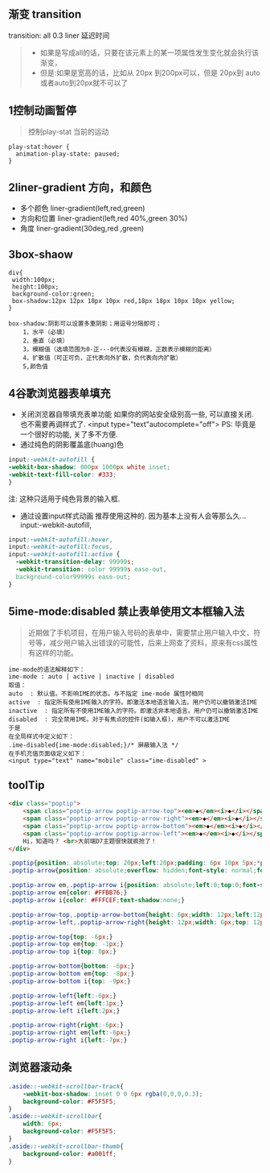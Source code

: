 ## 渐变 transition
transition: all 0.3 liner 延迟时间
> - 如果是写成all的话，只要在该元素上的某一项属性发生变化就会执行该渐变，
> - 但是:如果是宽高的话，比如从 20px 到200px可以，但是 20px到 auto 或者auto到20px就不可以了



## 1控制动画暂停
> 控制play-stat 当前的运动
```
play-stat:hover {
  animation-play-state: paused;
}    
```
## 2liner-gradient 方向，和颜色
- 多个颜色 liner-gradient(left,red,green)
- 方向和位置 liner-gradient(left,red 40%,green 30%)
- 角度 liner-gradient(30deg,red ,green)

## 3box-shaow
````
div{ 
 width:100px; 
 height:100px;
 background-color:green;
 box-shadow:12px 12px 10px 10px red,18px 18px 10px 10px yellow;
} 

box-shadow:阴影可以设置多重阴影；用逗号分隔即可；
    1，水平（必填）
    2，垂直（必填）
    3，模糊值（选填范围为0-正---0代表没有模糊，正数表示模糊的距离）
    4，扩散值（可正可负，正代表向外扩散，负代表向内扩散）
    5,颜色值
````
## 4谷歌浏览器表单填充
- 关闭浏览器自带填充表单功能
如果你的网站安全级别高一些, 可以直接关闭. 也不需要再调样式了.
<input type="text"autocomplete="off">
PS: 毕竟是一个很好的功能, 关了多不方便.
- 通过纯色的阴影覆盖底(huang)色
```css
input:-webkit-autofill { 
-webkit-box-shadow: 000px 1000px white inset; 
-webkit-text-fill-color: #333;
}
```
注: 这种只适用于纯色背景的输入框.
- 通过设置input样式动画
推荐使用这种的. 因为基本上没有人会等那么久…
input:-webkit-autofill,    
```css
input:-webkit-autofill:hover,   
input:-webkit-autofill:focus,   
input:-webkit-autofill:active {    
  -webkit-transition-delay: 99999s;     
  -webkit-transition: color 99999s ease-out, 
  background-color99999s ease-out;  
}
```
## 5ime-mode:disabled 禁止表单使用文本框输入法

> 近期做了手机项目，在用户输入号码的表单中，需要禁止用户输入中文、符号等，减少用户输入出错误的可能性，后来上网查了资料，原来有css属性有这样的功能。

  ```
ime-mode的语法解释如下：
  ime-mode : auto | active | inactive | disabled
  取值：
  auto  : 默认值。不影响IME的状态。与不指定 ime-mode 属性时相同
  active  : 指定所有使用IME输入的字符。即激活本地语言输入法。用户仍可以撤销激活IME
  inactive  : 指定所有不使用IME输入的字符。即激活非本地语言。用户仍可以撤销激活IME
  disabled  : 完全禁用IME。对于有焦点的控件(如输入框)，用户不可以激活IME
  于是
  在全局样式中定义如下：
  .ime-disabled{ime-mode:disabled;}/* 屏蔽输入法 */
  在手机充值页面级定义如下：
  <input type="text" name="mobile" class="ime-disabled" >
```
## toolTip
```html
<div class="poptip">
    <span class="poptip-arrow poptip-arrow-top"><em>◆</em><i>◆</i></span>
    <span class="poptip-arrow poptip-arrow-right"><em>◆</em><i>◆</i></span>
    <span class="poptip-arrow poptip-arrow-bottom"><em>◆</em><i>◆</i></span>
    <span class="poptip-arrow poptip-arrow-left"><em>◆</em><i>◆</i></span>
    Hi，知道吗？ <br>大前端D7主题很快就疯抢了！
</div>
```
```css
.poptip{position: absolute;top: 20px;left:20px;padding: 6px 10px 5px;*padding: 7px 10px 4px;line-height: 16px;color: #DB7C22;font-size: 12px;background-color: #FFFCEF;border: solid 1px #FFBB76;border-radius: 2px;box-shadow: 0 0 3px #ddd;}
.poptip-arrow{position: absolute;overflow: hidden;font-style: normal;font-family: simsun;font-size: 12px;text-shadow:0 0 2px #ccc;}

.poptip-arrow em,.poptip-arrow i{position: absolute;left:0;top:0;font-style: normal;}
.poptip-arrow em{color: #FFBB76;}
.poptip-arrow i{color: #FFFCEF;text-shadow:none;}

.poptip-arrow-top,.poptip-arrow-bottom{height: 6px;width: 12px;left:12px;margin-left:-6px;}
.poptip-arrow-left,.poptip-arrow-right{height: 12px;width: 6px;top: 12px;margin-top:-6px;}

.poptip-arrow-top{top: -6px;}
.poptip-arrow-top em{top: -1px;}
.poptip-arrow-top i{top: 0px;}

.poptip-arrow-bottom{bottom: -6px;}
.poptip-arrow-bottom em{top: -8px;}
.poptip-arrow-bottom i{top: -9px;}

.poptip-arrow-left{left:-6px;}
.poptip-arrow-left em{left:1px;}
.poptip-arrow-left i{left:2px;}

.poptip-arrow-right{right:-6px;}
.poptip-arrow-right em{left:-6px;}
.poptip-arrow-right i{left:-7px;}
```

## 浏览器滚动条
```css
.aside::-webkit-scrollbar-track{
    -webkit-box-shadow: inset 0 0 6px rgba(0,0,0,0.3);
    background-color: #F5F5F5;
}
.aside::-webkit-scrollbar{
    width: 6px;
    background-color: #F5F5F5;
}
.aside::-webkit-scrollbar-thumb{
    background-color: #a001ff;
}
```










